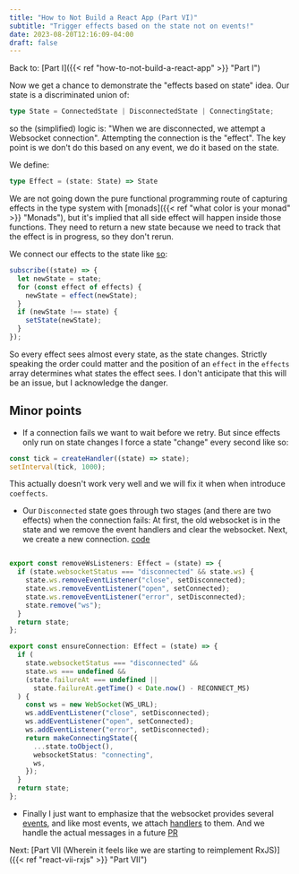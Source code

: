 ```yaml
---
title: "How to Not Build a React App (Part VI)"
subtitle: "Trigger effects based on the state not on events!"
date: 2023-08-20T12:16:09-04:00
draft: false
---
```


Back to: [Part I]({{< ref "how-to-not-build-a-react-app" >}} "Part I")

Now we get a chance  to demonstrate the "effects based on state" idea. Our state is a discriminated union of:
```ts
type State = ConnectedState | DisconnectedState | ConnectingState;
```
so the (simplified) logic is: "When we are disconnected, we attempt a Websocket connection". Attempting the connection is the "effect". The key point is we don't do this based on any event, we do it based on the state.

We define:
```ts
type Effect = (state: State) => State
```
We are not going down the pure functional programming route of capturing effects in the type system with [monads]({{< ref "what color is your monad" >}} "Monads"), but it's implied that all side effect will happen inside those functions.
They need to return a new state because we need to track that the effect is in progress, so they don't rerun.

We connect our effects to the state like [so](https://github.com/patrickthebold/mpd-client/pull/1/files#diff-780c9fb210c75680e4c1425fcb05fe5956d2a75cc2058d5b4f328f44e042af64R15-R23):
```ts
subscribe((state) => {
  let newState = state;
  for (const effect of effects) {
    newState = effect(newState);
  }
  if (newState !== state) {
    setState(newState);
  }
});
```
So every effect sees almost every state, as the state changes.
Strictly speaking the order could matter and the position of an `effect` in the `effects` array determines what states the effect sees. I don't anticipate that this will be an issue, but I acknowledge the danger.
## Minor points
  -  If a connection fails we want to wait before we retry. But since effects only run on state changes I force a state "change" every second like so:

```ts
const tick = createHandler((state) => state);
setInterval(tick, 1000);
```
  This actually doesn't work very well and we will fix it when when introduce `coeffects`.

  - Our `Disconnected` state goes through two stages (and there are two effects) when the connection fails: At first, the old websocket is in the state and we remove the event handlers and clear the websocket.
    Next, we create a new connection. [code](https://github.com/patrickthebold/mpd-client/pull/1/files#diff-a9f393297cb1ae3eab8a110bcb9bb34262e01f6b0cbdb63f276c0e793012008aR44-R72)
```ts

export const removeWsListeners: Effect = (state) => {
  if (state.websocketStatus === "disconnected" && state.ws) {
    state.ws.removeEventListener("close", setDisconnected);
    state.ws.removeEventListener("open", setConnected);
    state.ws.removeEventListener("error", setDisconnected);
    state.remove("ws");
  }
  return state;
};

export const ensureConnection: Effect = (state) => {
  if (
    state.websocketStatus === "disconnected" &&
    state.ws === undefined &&
    (state.failureAt === undefined ||
      state.failureAt.getTime() < Date.now() - RECONNECT_MS)
  ) {
    const ws = new WebSocket(WS_URL);
    ws.addEventListener("close", setDisconnected);
    ws.addEventListener("open", setConnected);
    ws.addEventListener("error", setDisconnected);
    return makeConnectingState({
      ...state.toObject(),
      websocketStatus: "connecting",
      ws,
    });
  }
  return state;
};
```

  - Finally I just want to emphasize that the websocket provides several [events](https://developer.mozilla.org/en-US/docs/Web/API/WebSocket#events), and like most events, we attach [handlers](https://github.com/patrickthebold/mpd-client/pull/1/files#diff-a9f393297cb1ae3eab8a110bcb9bb34262e01f6b0cbdb63f276c0e793012008aR23-R42) to them.
  And we handle the actual messages in a future [PR](https://github.com/patrickthebold/mpd-client/pull/4/files)

  Next: [Part VII (Wherein it feels like we are starting to reimplement RxJS)]({{< ref "react-vii-rxjs" >}} "Part VII")